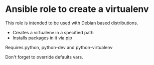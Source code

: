 Ansible role to create a virtualenv
===================================

This role is intended to be used with Debian based distributions.

* Creates a virtualenv in a specified path
* Installs packages in it via pip

Requires python, python-dev and python-virtualenv

Don't forget to override defaults vars.
